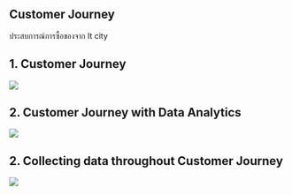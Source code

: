 ## Customer Journey  
ประสบการณ์การซื้อของจาก It city

## 1. Customer Journey

![](https://github.com/chetninphat/BADS7105-CRM-Analytics-and-Intelligence/blob/main/Homework%2006/Customer%20Journey.jpg)





## 2. Customer Journey with Data Analytics

![](https://github.com/chetninphat/BADS7105-CRM-Analytics-and-Intelligence/blob/main/Homework%2006/Customer%20Journey%20with%20Data%20Analytics.jpg)






## 2. Collecting data throughout Customer Journey

![](https://github.com/chetninphat/BADS7105-CRM-Analytics-and-Intelligence/blob/main/Homework%2006/Collecting%20data%20throughout%20Customer%20Journey.jpg)
